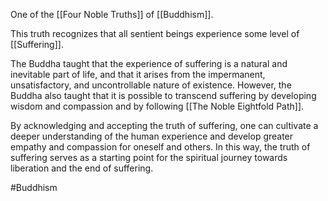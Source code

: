 One of the [[Four Noble Truths]] of [[Buddhism]].

This truth recognizes that all sentient beings experience some level of [[Suffering]].

The Buddha taught that the experience of suffering is a natural and inevitable part of life, and that it arises from the impermanent, unsatisfactory, and uncontrollable nature of existence. However, the Buddha also taught that it is possible to transcend suffering by developing wisdom and compassion and by following [[The Noble Eightfold Path]].

By acknowledging and accepting the truth of suffering, one can cultivate a deeper understanding of the human experience and develop greater empathy and compassion for oneself and others. In this way, the truth of suffering serves as a starting point for the spiritual journey towards liberation and the end of suffering.

#Buddhism 
